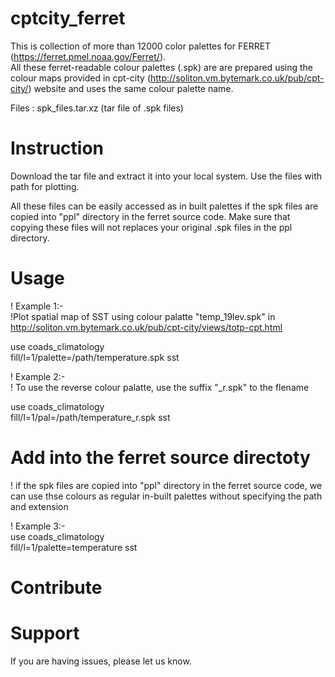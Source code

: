 #  cptcity_ferret
This is collection of more than 12000 color palettes for FERRET (https://ferret.pmel.noaa.gov/Ferret/).  
All these ferret-readable colour palettes (.spk) are are prepared using the colour maps provided in cpt-city (http://soliton.vm.bytemark.co.uk/pub/cpt-city/) website and uses the same colour palette name. 

Files : spk_files.tar.xz (tar file of .spk files)

# Instruction  

Download the tar file and extract it into your local system.  Use the files with path for plotting. 


All these files can be easily accessed as in built palettes if the spk files are copied into "ppl" directory in the ferret source code. Make sure that copying  these files will not replaces your original .spk files in the ppl directory.


# Usage 


!       Example 1:- \
!Plot spatial map of SST using colour palatte "temp_19lev.spk" in http://soliton.vm.bytemark.co.uk/pub/cpt-city/views/totp-cpt.html 


use coads_climatology \
fill/l=1/palette=/path/temperature.spk sst  


!           Example 2:-\
! To use the reverse colour palatte, use the suffix "_r.spk"  to the flename 

use coads_climatology \
fill/l=1/pal=/path/temperature_r.spk sst 

# Add into the ferret source directoty 
! if the spk files are copied into "ppl" directory in the ferret source code, we can use thse colours as regular in-built palettes without specifying the path and extension 

!           Example 3:- \
use coads_climatology \
fill/l=1/palette=temperature sst  

# Contribute


# Support 
If you are having issues, please let us know. 


